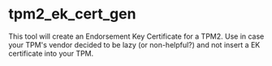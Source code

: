 # tpm2_ek_cert_gen

This tool will create an Endorsement Key Certificate for a TPM2.
Use in case your TPM's vendor decided to be lazy (or non-helpful?) and not insert a EK certificate into your TPM.
